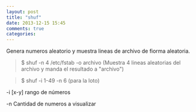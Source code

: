 ```yaml
---
layout: post
title: "shuf"
date: 2013-12-15 15:45
comments: true
categories: 
---
```

Genera numeros aleatorio y muestra lineas de archivo de fiorma aleatoria.

>$ shuf -n 4 /etc/fstab -o archivo (Muestra 4 lineas aleatorias del archivo y manda el resultado a "archivo")

>$ shuf -i 1-49 -n 6 (para la loto)

-i [x-y]  rango de números

-n   Cantidad de numeros a visualizar

